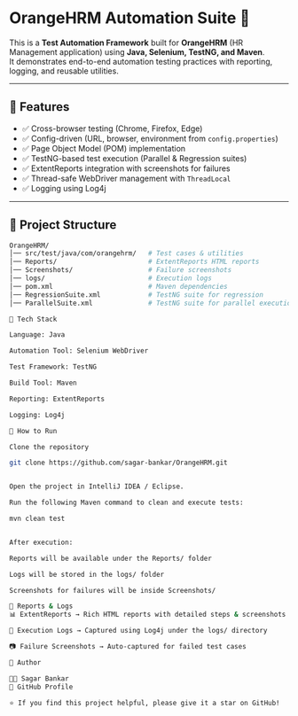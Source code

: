 # OrangeHRM Automation Suite 🚀

This is a **Test Automation Framework** built for **OrangeHRM** (HR Management application) using **Java, Selenium, TestNG, and Maven**.  
It demonstrates end-to-end automation testing practices with reporting, logging, and reusable utilities.

---

## 🔹 Features
- ✅ Cross-browser testing (Chrome, Firefox, Edge)  
- ✅ Config-driven (URL, browser, environment from `config.properties`)  
- ✅ Page Object Model (POM) implementation  
- ✅ TestNG-based test execution (Parallel & Regression suites)  
- ✅ ExtentReports integration with screenshots for failures  
- ✅ Thread-safe WebDriver management with `ThreadLocal`  
- ✅ Logging using Log4j  

---

## 🔹 Project Structure
```bash
OrangeHRM/
│── src/test/java/com/orangehrm/   # Test cases & utilities
│── Reports/                       # ExtentReports HTML reports
│── Screenshots/                   # Failure screenshots
│── logs/                          # Execution logs
│── pom.xml                        # Maven dependencies
│── RegressionSuite.xml            # TestNG suite for regression
│── ParallelSuite.xml              # TestNG suite for parallel execution

🔹 Tech Stack

Language: Java

Automation Tool: Selenium WebDriver

Test Framework: TestNG

Build Tool: Maven

Reporting: ExtentReports

Logging: Log4j

🔹 How to Run

Clone the repository

git clone https://github.com/sagar-bankar/OrangeHRM.git


Open the project in IntelliJ IDEA / Eclipse.

Run the following Maven command to clean and execute tests:

mvn clean test


After execution:

Reports will be available under the Reports/ folder

Logs will be stored in the logs/ folder

Screenshots for failures will be inside Screenshots/

🔹 Reports & Logs
📊 ExtentReports → Rich HTML reports with detailed steps & screenshots

📝 Execution Logs → Captured using Log4j under the logs/ directory

📷 Failure Screenshots → Auto-captured for failed test cases

🔹 Author

👨‍💻 Sagar Bankar
🔗 GitHub Profile

⭐ If you find this project helpful, please give it a star on GitHub!
